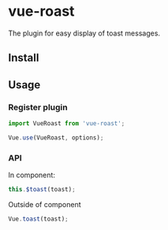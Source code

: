 # vue-roast
The plugin for easy display of toast messages.

## Install

## Usage
### Register plugin
```js
import VueRoast from 'vue-roast';

Vue.use(VueRoast, options);
```

### API
In component:
```js
this.$toast(toast);
```

Outside of component
```js
Vue.toast(toast);
```
